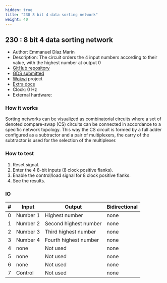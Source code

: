 ```yaml
---
hidden: true
title: "230 8 bit 4 data sorting network"
weight: 40
---
```


## 230 : 8 bit 4 data sorting network

* Author: Emmanuel Díaz Marín
* Description: The circuit orders the 4 input numbers according to their value, with the highest number at output 0
* [GitHub repository](https://github.com/ManuDamar/tt04-8-bit-sorting-network)
* [GDS submitted](https://github.com/ManuDamar/tt04-8-bit-sorting-network/actions/runs/6068226237)
* [Wokwi](https://wokwi.com/projects/370011087462055937) project
* [Extra docs]()
* Clock: 0 Hz
* External hardware: 



### How it works

Sorting networks can be visualized as combinatorial circuits where a set of denoted compare-swap (CS) circuits can
be connected in accordance to a specific network topology. This way the CS circuit is formed by a full adder configured
as a subtractor and a pair of multiplexers, the carry of the subtractor is used for the selection of the multiplexer.


### How to test

1. Reset signal.
2. Enter the 4 8-bit inputs (8 clock positive flanks).
3. Enable the control/load signal for 8 clock positive flanks.
4. See the results.


### IO

| # | Input        | Output       | Bidirectional      |
|---|--------------|--------------| -------------------|
| 0 | Number 1  | Highest number | none |
| 1 | Number 2  | Second highest number | none |
| 2 | Number 3  | Third highest number | none |
| 3 | Number 4  | Fourth highest number | none |
| 4 | none  | Not used | none |
| 5 | none  | Not used | none |
| 6 | none  | Not used | none |
| 7 | Control  | Not used | none |
